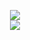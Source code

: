 <a href="https://github.com/anuraghazra/github-readme-stats">
<p align="center">
<img src='https://github-readme-stats.vercel.app/api?username=ynot01&include_all_commits=true&rank_icon=github&show_icons=true&show=reviews,prs_merged_percentage&disable_animations=true&card_width=660&theme=tokyonight&hide_border=true'>
<br>
<img src="https://github-readme-stats.vercel.app/api/wakatime?username=ynot01&layout=compact&theme=tokyonight&hide_border=true">
</p>
</a>
